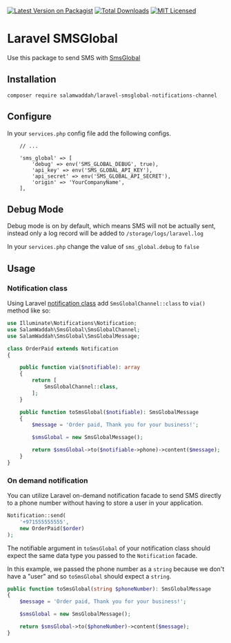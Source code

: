 [![Latest Version on Packagist](https://img.shields.io/packagist/v/salamwaddah/laravel-smsglobal-notifications-channel.svg?style=flat-square)](https://packagist.org/packages/salamwaddah/laravel-smsglobal-notifications-channel)
[![Total Downloads](https://img.shields.io/packagist/dt/salamwaddah/laravel-smsglobal-notifications-channel?style=flat-square)](https://packagist.org/packages/salamwaddah/laravel-smsglobal-notifications-channel)
[![MIT Licensed](https://img.shields.io/badge/license-MIT-brightgreen.svg?style=flat-square)](LICENSE.md)

# Laravel SMSGlobal

Use this package to send SMS with [SmsGlobal](https://www.smsglobal.com/)

## Installation

```
composer require salamwaddah/laravel-smsglobal-notifications-channel
```

## Configure

In your `services.php` config file add the following configs.

```
    // ... 
    
    'sms_global' => [
        'debug' => env('SMS_GLOBAL_DEBUG', true),
        'api_key' => env('SMS_GLOBAL_API_KEY'),
        'api_secret' => env('SMS_GLOBAL_API_SECRET'),
        'origin' => 'YourCompanyName',
    ],
```

## Debug Mode

Debug mode is on by default, which means SMS will not be actually sent, instead only a log record will be added
to `/storage/logs/laravel.log`

In your `services.php` change the value of `sms_global.debug` to `false`

## Usage

### Notification class

Using Laravel [notification class](https://laravel.com/docs/8.x/notifications) add `SmsGlobalChannel::class` to `via()`
method like so:

```php
use Illuminate\Notifications\Notification;
use SalamWaddah\SmsGlobal\SmsGlobalChannel;
use SalamWaddah\SmsGlobal\SmsGlobalMessage;

class OrderPaid extends Notification
{

    public function via($notifiable): array
    {
        return [
            SmsGlobalChannel::class,
        ];
    }

    public function toSmsGlobal($notifiable): SmsGlobalMessage
    {
        $message = 'Order paid, Thank you for your business!';

        $smsGlobal = new SmsGlobalMessage();

        return $smsGlobal->to($notifiable->phone)->content($message);
    }
}
```

### On demand notification

You can utilize Laravel on-demand notification facade to send SMS directly to a phone number without having to store a
user in your application.

```php
Notification::send(
    '+971555555555',
    new OrderPaid($order)
);
```

The notifiable argument in `toSmsGlobal` of your notification class should expect the same data type you passed to
the `Notification` facade.

In this example, we passed the phone number as a `string` because we don't have a "user" and so `toSmsGlobal` should
expect a `string`.

```php
public function toSmsGlobal(string $phoneNumber): SmsGlobalMessage
{
    $message = 'Order paid, Thank you for your business!';

    $smsGlobal = new SmsGlobalMessage();

    return $smsGlobal->to($phoneNumber)->content($message);
}
```
